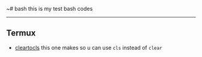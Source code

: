 ~# bash
this is my test bash codes

---
## Termux
- [cleartocls](cleartocls) this one makes so u can use `cls` instead of `clear`
